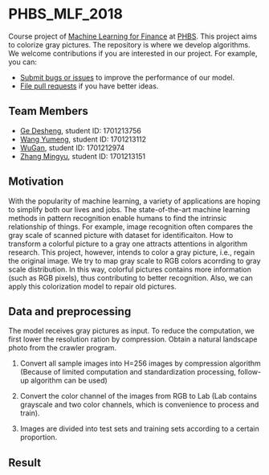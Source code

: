 # PHBS_MLF_2018

Course project of [Machine Learning for Finance](https://github.com/PHBS/2018.M1.MLF) at [PHBS](http://english.phbs.pku.edu.cn/). This project aims to colorize gray pictures. The
repository is where we develop algorithms. We welcome contributions if you are interested in our
project. For example, you can:

* [Submit bugs or issues](https://github.com/devon-ge/PHBS_MLF_2018/issues) to improve the performance of our model.
* [File pull requests](https://github.com/devon-ge/PHBS_MLF_2018/pulls) if you have better ideas.

## Team Members

* [Ge Desheng](https://github.com/devon-ge), student ID: 1701213756
* [Wang Yumeng](https://github.com/yumengwang123), student ID: 1701213112
* [WuGan](https://github.com/SuperWGAaron), student ID: 1701212974
* [Zhang Mingyu](https://github.com/myzhangcn), student ID: 1701213151

## Motivation

With the popularity of machine learning, a variety of applications are hoping to simplify
both our lives and jobs. The state-of-the-art machine learning methods in pattern recognition
enable humans to find the intrinsic relationship of things. For example, image recognition often
compares the gray scale of scanned picture with dataset for identificaiton. How to transform a
colorful picture to a gray one attracts attentions in algorithm research. This project, however,
intends to color a gray picture, i.e., regain the original image. We try to map gray scale to RGB
colors acorrding to gray scale distribution. In this way, colorful pictures contains more
information (such as RGB pixels), thus contributing to better recognition. Also, we can apply this
colorization model to repair old pictures.

## Data and preprocessing

The model receives gray pictures as input. To reduce the computation, we first lower the resolution
ration by compression. Obtain a natural landscape photo from the crawler program.

1. Convert all sample images into H=256 images by compression algorithm (Because of limited computation and standardization processing, follow-up algorithm can be used)

2. Convert the color channel of the images from RGB to Lab (Lab contains grayscale and two color channels, which is convenience to process and train).

3. Images are divided into test sets and training sets according to a certain proportion.

## Result
